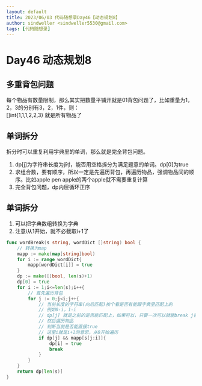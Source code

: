 ```yaml
---
layout: default
title: 2023/06/03 代码随想录Day46【动态规划8】
author: sindweller <sindweller5530@gmail.com>
tags: [代码随想录]
---
```


# Day46 动态规划8

## 多重背包问题

每个物品有数量限制，那么其实把数量平铺开就是01背包问题了，比如重量为1，2，3的分别有3，2，1件，则：  
[]int{1,1,1,2,2,3} 就是所有物品了  

## 单词拆分

拆分时可以重复利用字典里的单词，那么就是完全背包问题。

1. dp[j]为字符串长度为j时，能否用空格拆分为满足题意的单词。dp[0]为true
2. 求组合数，要有顺序，所以一定是先遍历背包，再遍历物品，强调物品间的顺序。比如apple pen apple的两个apple就不需要重复计算
3. 完全背包问题，dp内层循环正序

## 单词拆分

1. 可以把字典数组转换为字典
2. 注意i从1开始，就不必截取i+1了

```go
func wordBreak(s string, wordDict []string) bool {
    // 转换为map
    mapp := make(map[string]bool)
    for i := range wordDict{
        mapp[wordDict[i]] = true
    }
    dp := make([]bool, len(s)+1)
    dp[0] = true
    for i := 1;i<=len(s);i++{
        // 首先遍历背包
        for j := 0;j<i;j++{
            // 当前长度的字符串(向后匹配)挨个看是否有能跟字典里匹配上的
            // 例如0-i，1-i
            // dp[j] 就是之前的是否能匹配上，如果可以，只要一次可以就能break j循环
            // 然后遍历物品
            // 判断当前是否能直接true
            // 这里i就是i+1的意思，从0开始遍历
            if dp[j] && mapp[s[j:i]]{
                dp[i] = true
                break
            }
        }
    }
    return dp[len(s)]
}
```

